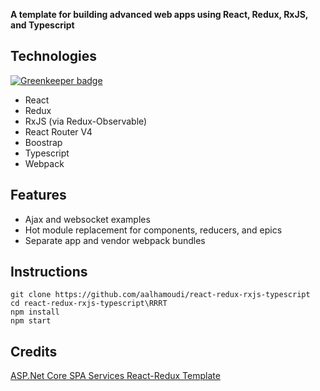 ﻿
 **A template for building advanced web apps using React, Redux, RxJS, and Typescript**
 
 ## Technologies

[![Greenkeeper badge](https://badges.greenkeeper.io/zanjs/react-redux-rxjs-typescript.svg)](https://greenkeeper.io/)

- React
- Redux
- RxJS (via Redux-Observable)
- React Router V4
- Boostrap
- Typescript
- Webpack

## Features
- Ajax and websocket examples
- Hot module replacement for components, reducers, and epics
- Separate app and vendor webpack bundles

## Instructions
```
git clone https://github.com/aalhamoudi/react-redux-rxjs-typescript
cd react-redux-rxjs-typescript\RRRT
npm install
npm start
```

## Credits
[ASP.Net Core SPA Services React-Redux Template](https://github.com/aspnet/JavaScriptServices/tree/dev/templates/ReactReduxSpa)
